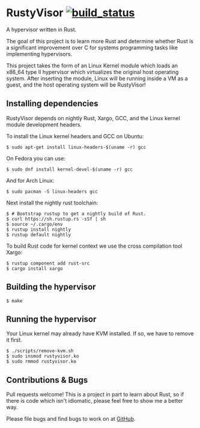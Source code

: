 # RustyVisor [![build_status](https://travis-ci.org/iankronquist/rustyvisor.svg?branch=master)](https://travis-ci.org/iankronquist/rustyvisor)

A hypervisor written in Rust.

The goal of this project is to learn more Rust and determine whether Rust is
a significant improvement over C for systems programming tasks like
implementing hypervisors.

This project takes the form of an Linux Kernel module which loads an x86_64
type II hypervisor which virtualizes the original host operating system. After
inserting the module, Linux will be running inside a VM as a guest, and the
host operating system will be RustyVisor!


## Installing dependencies

RustyVisor depends on nightly Rust, Xargo, GCC, and the Linux kernel module
development headers.

To install the Linux kernel headers and GCC on Ubuntu:
```
$ sudo apt-get install linux-headers-$(uname -r) gcc
```

On Fedora you can use:
```
$ sudo dnf install kernel-devel-$(uname -r) gcc
```

And for Arch Linux:
```
$ sudo pacman -S linux-headers gcc
```

Next install the nightly rust toolchain:
```
$ # Bootstrap rustup to get a nightly build of Rust.
$ curl https://sh.rustup.rs -sSf | sh
$ source ~/.cargo/env
$ rustup install nightly
$ rustup default nightly
```

To build Rust code for kernel context we use the cross compilation tool Xargo:
```
$ rustup component add rust-src
$ cargo install xargo
```

## Building the hypervisor

```
$ make
```

## Running the hypervisor
Your Linux kernel may already have KVM installed. If so, we have to remove it
first.

```
$ ./scripts/remove-kvm.sh
$ sudo insmod rustyvisor.ko
$ sudo rmmod rustyvisor.ko
```

## Contributions & Bugs

Pull requests welcome! This is a project in part to learn about Rust, so if
there is code which isn't idiomatic, please feel free to show me a better way.

Please file bugs and find bugs to work on at
[GitHub](https://github.com/iankronquist/rustyvisor/issues).
